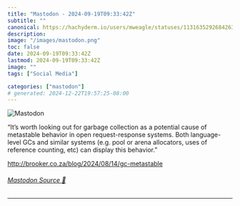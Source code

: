 ```yaml
---
title: "Mastodon - 2024-09-19T09:33:42Z"
subtitle: ""
canonical: https://hachyderm.io/users/mweagle/statuses/113163529268426345
description:
image: "/images/mastodon.png"
toc: false
date: 2024-09-19T09:33:42Z
lastmod: 2024-09-19T09:33:42Z
image: ""
tags: ["Social Media"]

categories: ["mastodon"]
# generated: 2024-12-22T19:57:25-08:00
---
```

![Mastodon](/images/mastodon.png)

<p>“It’s worth looking out for garbage collection as a potential cause of metastable behavior in open request-response systems. Both language-level GCs and similar systems (e.g. pool or arena allocators, uses of reference counting, etc) can display this behavior.”</p><p><a href="http://brooker.co.za/blog/2024/08/14/gc-metastable" target="_blank" rel="nofollow noopener noreferrer" translate="no"><span class="invisible">http://</span><span class="ellipsis">brooker.co.za/blog/2024/08/14/</span><span class="invisible">gc-metastable</span></a></p>


###### [Mastodon Source 🐘](https://hachyderm.io/@mweagle/113163529268426345)

___
